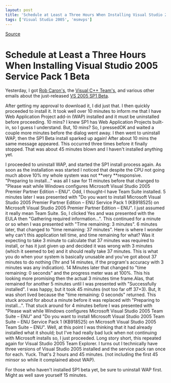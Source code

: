 ```yaml
---
layout: post
title: 'Schedule at Least a Three Hours When Installing Visual Studio 2005 Service Pack 1 Beta'
tags: ['Visual Studio 2005', 'msmvps']
---
```

[Source](http://blogs.msmvps.com/peterritchie/2006/09/27/schedule-at-least-a-three-hours-when-installing-visual-studio-2005-service-pack-1-beta/ "Permalink to Schedule at Least a Three Hours When Installing Visual Studio 2005 Service Pack 1 Beta")

# Schedule at Least a Three Hours When Installing Visual Studio 2005 Service Pack 1 Beta

Yesterday, I got [Rob Caron's][1], the [Visual C++ Team's][2], and various other emails about the just-released [VS 2005 SP1 Beta][3].

After getting my approval to download it, I did just that. I then quickly proceeded to install it. It took well over 10 minutes to inform me that I have Web Application Project add-in (WAP) installed and it must be uninstalled before proceeding. 10 mins? I knew SP1 has Web Application Projects built-in, so I guess I understand. But, 10 mins? So, I pressedOK and waited a couple more minutes before the dialog went away. I then went to uninstall WAP, then the SP1 Beta install sparked up again! After about 10 mins the same message appeared. This occurred three times before it finally stopped. That was about 45 minutes blown and I haven't installed anything yet.

I proceeded to uninstall WAP, and started the SP1 install process again. As soon as the installation was started I noticed that despite the CPU not going much above 10% my whole system was not **very **responsive. "Preparing to install…" was all I saw for 11 minutes before that changed to "Please wait while Windows configures Microsoft Visual Studio 2005 Premier Partner Edition – ENU". Odd, I thought–I have Team Suite installed. 5 minutes later I was presented with "Do you want to install Microsoft Visual Studio 2005 Premier Partner Edition – ENU Service Pack 1 (KB918525) on Microsoft Visual Studio 2005 Premier Partner Edition – ENU". I just assumed it really mean Team Suite. So, I clicked Yes and was presented with the EULA then "Gathering required information…". This continued for a minute or so when I was presented with "Time remaining: 3 minutes". 6 minutes later, that changed to "time remaining: 37 minutes". Here is where I wonder why can't this application tell time, and time remaining for what? Was it expecting to take 3 minute to calculate that 37 minutes was required to install, or has it just given up and decided it was wrong with 3 minutes (which it seemed to be) and it should really take 37 minutes. This is what you do when your system is basically unusable and you've got about 37 minutes to do nothing (1hr and 14 minutes, if the program's accuracy with 3 minutes was any indication). 14 Minutes later that changed to "time remaining: 0 seconds" and the progress meter was at 100%. This his looking more promising then the actual 3 minutes time frame.Alas, that remained for another 5 minutes until I was presented with "Successfully installed". I was happy, but it took 45 minutes (not too far off 37+3). But, It was short lived because the "time remaining: 0 seconds" returned. This stuck around for about a minute before it was replaced with "Preparing to install…". That stuck around for 4 minutes before I was presented with "Please wait while Windows configures Microsoft Visual Studio 2005 Team Suite – ENU" and "Do you want to install Microsoft Visual Studio 2005 Team Suite – ENU Service Pack 1 (KB918525) on Microsoft Visual Studio 2005 Team Suite – ENU". Well, at this point I was thinking that it had already installed what it should; but I've had really bad luck when not continuing with Microsoft installs so, I just proceeded. Long story short, this repeated again for Visual Studio 2005 Team Explorer. I turns out I technically have three versions of Visual Studio 2005 installed and the service pack ran once for each. Yuck. That's 2 hours and 45 minutes. (not including the first 45 minsor so while it complained about WAP).

For those who haven't installed SP1 beta yet, be sure to uninstall WAP first. Might as well save yourself 15 minutes.

[1]: http://blogs.msdn.com/robcaron/archive/2006/09/26/772932.aspx
[2]: http://blogs.msdn.com/vcblog/archive/2006/09/27/772917.aspx
[3]: http://connect.microsoft.com/visualstudio



